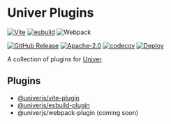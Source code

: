 # Univer Plugins

[![Vite](https://img.shields.io/static/v1?style=for-the-badge&message=Vite&color=222222&logo=Vite&logoColor=FFFFFF&label=)](packages/vite-plugin)
[![esbuild](https://img.shields.io/static/v1?style=for-the-badge&message=esbuild&color=222222&logo=esbuild&logoColor=FFCF00&label=)](packages/esbuild-plugin)
![Webpack](https://img.shields.io/static/v1?style=for-the-badge&message=Webpack&color=222222&logo=Webpack&logoColor=8DD6F9&label=)

[![GitHub Release](https://img.shields.io/github/v/release/dream-num/univer-plugins)](https://github.com/dream-num/univer-plugins/releases)
[![Apache-2.0](https://img.shields.io/badge/license-Apache--2.0-blue)](https://www.apache.org/licenses/LICENSE-2.0)
[![codecov](https://codecov.io/gh/dream-num/univer-plugins/graph/badge.svg?token=aWuhtMogF2)](https://codecov.io/gh/dream-num/univer-plugins)
[![Deploy](https://github.com/dream-num/univer-plugins/actions/workflows/test.yml/badge.svg)](https://github.com/dream-num/univer-plugins/actions/workflows/test.yml)

A collection of plugins for [Univer](https://github.com/dream-num/univer).

## Plugins

- [@univerjs/vite-plugin](packages/vite-plugin)
- [@univerjs/esbuild-plugin](packages/esbuild-plugin)
- @univerjs/webpack-plugin (coming soon)
